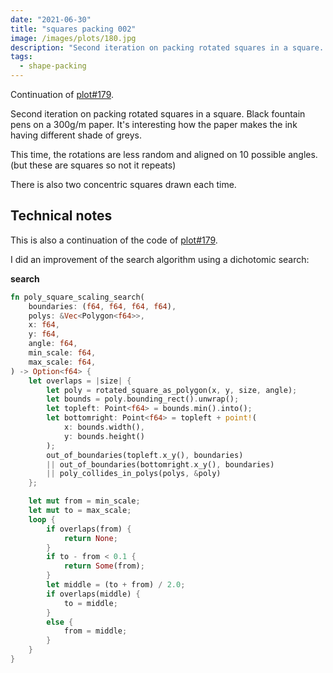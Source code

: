 ```yaml
---
date: "2021-06-30"
title: "squares packing 002"
image: /images/plots/180.jpg
description: "Second iteration on packing rotated squares in a square. Black fountain pens on 300g/m paper."
tags:
  - shape-packing
---
```


Continuation of [plot#179](/plots/179).

Second iteration on packing rotated squares in a square. Black fountain pens on a 300g/m paper. It's interesting how the paper makes the ink having different shade of greys.

This time, the rotations are less random and aligned on 10 possible angles. (but these are squares so not it repeats)

There is also two concentric squares drawn each time.

## Technical notes

This is also a continuation of the code of [plot#179](/plots/179).

I did an improvement of the search algorithm using a dichotomic search:

**search**

```rust
fn poly_square_scaling_search(
    boundaries: (f64, f64, f64, f64),
    polys: &Vec<Polygon<f64>>,
    x: f64,
    y: f64,
    angle: f64,
    min_scale: f64,
    max_scale: f64,
) -> Option<f64> {
    let overlaps = |size| {
        let poly = rotated_square_as_polygon(x, y, size, angle);
        let bounds = poly.bounding_rect().unwrap();
        let topleft: Point<f64> = bounds.min().into();
        let bottomright: Point<f64> = topleft + point!(
            x: bounds.width(),
            y: bounds.height()
        );
        out_of_boundaries(topleft.x_y(), boundaries)
        || out_of_boundaries(bottomright.x_y(), boundaries)
        || poly_collides_in_polys(polys, &poly)
    };

    let mut from = min_scale;
    let mut to = max_scale;
    loop {
        if overlaps(from) {
            return None;
        }
        if to - from < 0.1 {
            return Some(from);
        }
        let middle = (to + from) / 2.0;
        if overlaps(middle) {
            to = middle;
        }
        else {
            from = middle;
        }
    }
}
```
